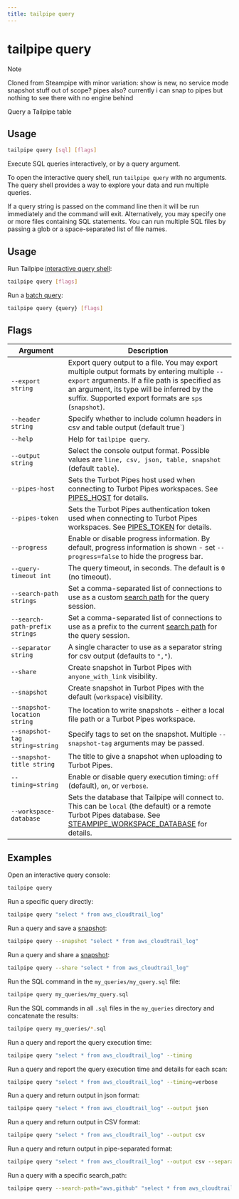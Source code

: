 ```yaml
---
title: tailpipe query
---
```


# tailpipe query

>[!NOTE]
> Cloned from Steampipe with minor variation: show is new, no service mode
> snapshot stuff out of scope?
> pipes also? currently i can snap to pipes but nothing to see there with no engine behind

Query a Tailpipe table

## Usage
```bash
tailpipe query [sql] [flags]
```

Execute SQL queries interactively, or by a query argument.

To open the interactive query shell, run `tailpipe query` with no arguments.  The query shell provides a way to explore your data and run multiple queries. 

If a query string is passed on the command line then it will be run immediately and the command will exit.  Alternatively, you may specify one or more files containing SQL statements.  You can run multiple SQL files by passing a glob or a space-separated list of file names.

## Usage
Run Tailpipe [interactive query shell](/docs/query/query-shell):
```bash
tailpipe query [flags]
```

Run a [batch query](/docs/query/batch-query):
```bash
tailpipe query {query} [flags]
```


## Flags

| Argument  |Description  
|--|--
| `--export string`              | Export query output to a file. You may export multiple output formats by entering multiple `--export` arguments. If a file path is specified as an argument, its type will be inferred by the suffix. Supported export formats are `sps` (`snapshot`). 
| `--header string`              | Specify whether to include column headers in csv and table output (default true`)|
| `--help`                       | Help for `tailpipe query`.
| `--output string`              | Select the console output format. Possible values are `line, csv, json, table, snapshot` (default `table`).
| `--pipes-host`                 | Sets the Turbot Pipes host used when connecting to Turbot Pipes workspaces. See [PIPES_HOST](reference/env-vars/pipes_host) for details. 
  `--pipes-token`                | Sets the Turbot Pipes authentication token used when connecting to Turbot Pipes workspaces. See [PIPES_TOKEN](reference/env-vars/pipes_token) for details.
| `--progress`                   | Enable or disable progress information. By default, progress information is shown - set `--progress=false` to hide the progress bar.
| `--query-timeout int`          | The query timeout, in seconds. The default is `0` (no timeout).
| `--search-path strings`        | Set a comma-separated list of connections to use as a custom [search path](managing/connections#setting-the-search-path) for the query session.
| `--search-path-prefix strings` | Set a comma-separated list of connections to use as a prefix to the current [search path](managing/connections#setting-the-search-path) for the query session.
| `--separator string`           | A single character to use as a separator string for csv output (defaults to `","`).
| `--share`                      | Create snapshot in Turbot Pipes with `anyone_with_link` visibility.
| `--snapshot`                   | Create snapshot in Turbot Pipes with the default (`workspace`) visibility.
| `--snapshot-location string`   | The location to write snapshots - either a local file path or a Turbot Pipes workspace.
| `--snapshot-tag string=string` | Specify tags to set on the snapshot. Multiple `--snapshot-tag` arguments may be passed.
| `--snapshot-title string`      | The title to give a snapshot when uploading to Turbot Pipes.
| `--timing=string`              | Enable or disable query execution timing: `off` (default), `on`, or `verbose`.
| `--workspace-database`         | Sets the database that Tailpipe will connect to. This can be `local` (the default) or a remote Turbot Pipes database. See [STEAMPIPE_WORKSPACE_DATABASE](/docs/reference/env-vars/steampipe_workspace_database) for details. 



## Examples

Open an interactive query console:
```bash
tailpipe query
```

Run a specific query directly:
```bash
tailpipe query "select * from aws_cloudtrail_log"
```

Run a query and save a [snapshot](/docs/snapshots/batch-snapshots):
```bash
tailpipe query --snapshot "select * from aws_cloudtrail_log"
```

Run a query and share a [snapshot](/docs/snapshots/batch-snapshots):
```bash
tailpipe query --share "select * from aws_cloudtrail_log"
```

Run the SQL command in the `my_queries/my_query.sql` file:
```bash
tailpipe query my_queries/my_query.sql
```

Run the SQL commands in all `.sql` files in the `my_queries` directory and concatenate the results:
```bash
tailpipe query my_queries/*.sql
```

Run a query and report the query execution time:
```bash
tailpipe query "select * from aws_cloudtrail_log" --timing
```

Run a query and report the query execution time and details for each scan:
```bash
tailpipe query "select * from aws_cloudtrail_log" --timing=verbose
```

Run a query and return output in json format:
```bash
tailpipe query "select * from aws_cloudtrail_log" --output json
```

Run a query and return output in CSV format:
```bash
tailpipe query "select * from aws_cloudtrail_log" --output csv
```

Run a query and return output in pipe-separated format:
```bash
tailpipe query "select * from aws_cloudtrail_log" --output csv --separator '|'
```

Run a query with a specific search_path:
```bash
tailpipe query --search-path="aws,github" "select * from aws_cloudtrail_log"
```


